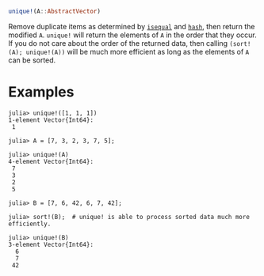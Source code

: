 ```julia
unique!(A::AbstractVector)
```

Remove duplicate items as determined by [`isequal`](@ref) and [`hash`](@ref), then return the modified `A`. `unique!` will return the elements of `A` in the order that they occur. If you do not care about the order of the returned data, then calling `(sort!(A); unique!(A))` will be much more efficient as long as the elements of `A` can be sorted.

# Examples

```jldoctest
julia> unique!([1, 1, 1])
1-element Vector{Int64}:
 1

julia> A = [7, 3, 2, 3, 7, 5];

julia> unique!(A)
4-element Vector{Int64}:
 7
 3
 2
 5

julia> B = [7, 6, 42, 6, 7, 42];

julia> sort!(B);  # unique! is able to process sorted data much more efficiently.

julia> unique!(B)
3-element Vector{Int64}:
  6
  7
 42
```
